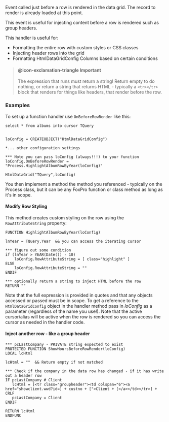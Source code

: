 ﻿Event called just before a row is rendered in the data grid. The record to render is already loaded at this point.

This event is useful for injecting content before a row is rendered such as group headers.

This handler is useful for:

* Formatting the entire row with custom styles or CSS classes
* Injecting header rows into the grid
* Formatting HtmlDataGridConfig Columns based on certain conditions

>#### @icon-exclamation-triangle Important  
>The expression that runs must return a string! Return empty to do nothing, or return a string that returns HTML - typically a `<tr></tr>` block that renders for things like headers, that render before the row.

### Examples

To set up a function handler use `OnBeforeRowRender` like this:

```foxpro
select * from albums into cursor TQuery


loConfig = CREATEOBJECT("HtmlDataGridConfig")

*... other configuration settings

*** Note you can pass loConfig (always!!!) to your function
loConfig.OnBeforeRowRender = "Process.HighlightAlbumRowByYear(loConfig)"

HtmlDataGrid("TQuery",loConfig)
```

You then implement a method the method you referenced - typically on the Process class, but it can be any FoxPro function or class method as long as it's in scope. 

#### Modify Row Styling
This method creates custom styling on the row using the `RowAttributeString` property:

```foxpro
FUNCTION HighlightAlbumRowByYear(loConfig)

lnYear = TQuery.Year  && you can access the iterating cursor

*** figure out some condition
if (lnYear > YEAR(Date()) - 10)
    loConfig.RowAttributeString = [ class="highlight" ]
ELSE
    loConfig.RowAttributeString = ""
ENDIF

*** optionally return a string to inject HTML before the row
RETURN ""
```

Note that the full expression is provided in quotes and that any objects accessed or passed must be in scope. To get a reference to the `HtmlDataGridConfig` object in the handler method pass in *loConfig* as a parameter (regardless of the name you use!). Note that the active cursor/alias will be active when the row is rendered so you can access the cursor as needed in the handler code.

#### Inject another row - like a group header

```foxpro
*** pcLastCompany - PRIVATE string expected to exist
PROTECTED FUNCTION ShowHoursBeforeRowRender(loConfig)
LOCAL lcHtml 

lcHtml = ""  && Return empty if not matched

*** Check if the company in the data row has changed - if it has write out a header row
IF pcLastCompany # Client
   lcHtml = [<tr class="groupheader"><td colspan="6"><a href="showclient.wwd?id=] + custno + [">Client + [</a></td></tr>] + CRLF
   pcLastCompany = Client
ENDIF

RETURN lcHtml   
ENDFUNC
```